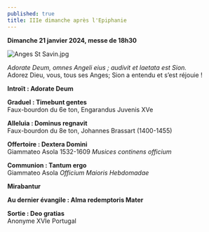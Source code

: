 ```yaml
---
published: true
title: IIIe dimanche après l'Epiphanie
---
```

**Dimanche 21 janvier 2024, messe de 18h30**

![Anges St Savin.jpg]({{site.baseurl}}/images/Anges%20St%20Savin.jpg)

*Adorate Deum, omnes Angeli eius ; audivit et laetata est Sion.*  
Adorez Dieu, vous, tous ses Anges; Sion a entendu et s’est réjouie !

**Introït : Adorate Deum**

**Graduel : Timebunt gentes**  
Faux-bourdon du 6e ton, Engarandus Juvenis XVe

**Alleluia : Dominus regnavit**  
Faux-bourdon du 8e ton, Johannes Brassart (1400-1455)

**Offertoire : Dextera Domini**  
Giammateo Asola 1532-1609 *Musices continens officium*

**Communion : Tantum ergo**  
Giammateo Asola *Officium Maioris Hebdomadae*

**Mirabantur**

**Au dernier évangile : Alma redemptoris Mater**

**Sortie : Deo gratias**  
Anonyme XVIe Portugal
